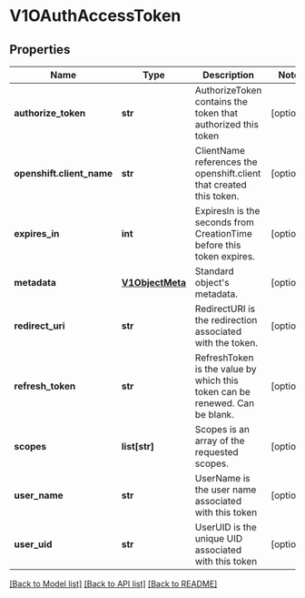 # V1OAuthAccessToken

## Properties
Name | Type | Description | Notes
------------ | ------------- | ------------- | -------------
**authorize_token** | **str** | AuthorizeToken contains the token that authorized this token | [optional] 
**openshift.client_name** | **str** | ClientName references the openshift.client that created this token. | [optional] 
**expires_in** | **int** | ExpiresIn is the seconds from CreationTime before this token expires. | [optional] 
**metadata** | [**V1ObjectMeta**](V1ObjectMeta.md) | Standard object&#39;s metadata. | [optional] 
**redirect_uri** | **str** | RedirectURI is the redirection associated with the token. | [optional] 
**refresh_token** | **str** | RefreshToken is the value by which this token can be renewed. Can be blank. | [optional] 
**scopes** | **list[str]** | Scopes is an array of the requested scopes. | [optional] 
**user_name** | **str** | UserName is the user name associated with this token | [optional] 
**user_uid** | **str** | UserUID is the unique UID associated with this token | [optional] 

[[Back to Model list]](../README.md#documentation-for-models) [[Back to API list]](../README.md#documentation-for-api-endpoints) [[Back to README]](../README.md)


